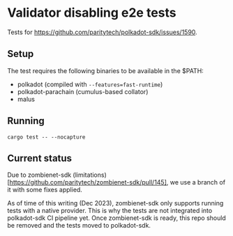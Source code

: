 # Validator disabling e2e tests

Tests for https://github.com/paritytech/polkadot-sdk/issues/1590.

## Setup

The test requires the following binaries to be available in the $PATH:
* polkadot (compiled with `--features=fast-runtime`)
* polkadot-parachain (cumulus-based collator)
* malus

## Running

```
cargo test -- --nocapture
```

## Current status

Due to zombienet-sdk (limitations)[https://github.com/paritytech/zombienet-sdk/pull/145], we use a branch of it with some fixes applied.

As of time of this writing (Dec 2023), zombienet-sdk only supports running
tests with a native provider. This is why the tests are not integrated into
polkadot-sdk CI pipeline yet. Once zombienet-sdk is ready, this repo should be
removed and the tests moved to polkadot-sdk.
